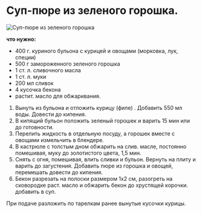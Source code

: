 # Суп-пюре из зеленого горошка.
![Суп-пюре из зеленого горошка](/images/Kulinar/Soup/krem-sup-ovoschnoy-s-grenkami.jpg 'Суп-пюре из зеленого горошка')

**что нужно:**

- 400 г. куриного бульона с курицей и овощами (морковка, лук, специи)
- 500 г замороженного зеленого горошка
- 1 ст. л. сливочного масла
- 1 ст. л. муки
- 200 мл сливок
- 4 кусочка бекона
- растит. масло для обжаривания.

1. Вынуть из бульона и отложить курицу (филе) . Добавить 550 мл воды. Довести до кипения.
2. В кипящий бульон положить зеленый горошек и варить 15 мин или до готовности.
3. Перелить жидкость в отдельную посуду, а горошек вместе с овощами измельчить в блендере.
4. В кастрюле с толстым дном обжарить на слив. масле, постоянно помешивая, муку до золотистого цвета, 1,5 мин.
5. Снять с огня, помешивая, влить сливки и бульон. Вернуть на плиту и варить до загустения. Добавить пюре из горошка и овощей, перемешать довести до кипения.
6. Бекон разрезать на полоски размером 1х2 см, разогреть на сковородке раст. масло и обжарить бекон до хрустящей корочки. добавить в суп.

При подаче разложить по тарелкам ранее вынутые кусочки курицы.
